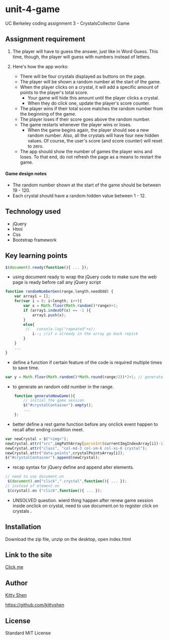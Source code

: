 # unit-4-game
UC Berkeley coding assignment 3 - CrystalsCollector Game

## Assignment requirement
1. The player will have to guess the answer, just like in Word Guess. This time, though, the player will guess with numbers instead of letters. 

2. Here's how the app works:
   * There will be four crystals displayed as buttons on the page.
   * The player will be shown a random number at the start of the game.
   * When the player clicks on a crystal, it will add a specific amount of points to the player's total score. 
     * Your game will hide this amount until the player clicks a crystal.
     * When they do click one, update the player's score counter.
   * The player wins if their total score matches the random number from the beginning of the game.
   * The player loses if their score goes above the random number.
   * The game restarts whenever the player wins or loses.
     * When the game begins again, the player should see a new random number. Also, all the crystals will have four new hidden values. Of course, the user's score (and score counter) will reset to zero.
   * The app should show the number of games the player wins and loses. To that end, do not refresh the page as a means to restart the game.

#### Game design notes
* The random number shown at the start of the game should be between 19 - 120.
* Each crystal should have a random hidden value between 1 - 12.

## Technology used
* jQuery
* Html
* Css
* Bootstrap framework

## Key learning points
```javascript
$(document).ready(function(){ ... });
```  
* using document ready to wrap the jQuery code to make sure the web page is ready before call any jQuery script

```javascript
function randomNumberGen(range,length,needOdd) {
    var array1 = [];
    for(var i = 0; i<length; i++){
        var x = Math.floor(Math.random()*range)+1;
        if (array1.indexOf(x) == -1 ){
            array1.push(x);
        }
        else{
         //   console.log("repeated"+x);
            i--; //if x already in the array go back repick
        }
    }  
    ...
}  
```
* define a function if certain feature of the code is required multiple times to save time. 

```javascript
var y = Math.floor(Math.random()*Math.round(range/2))*2+1; // generate a random odd number 
```
* to generate an random odd number in the range.

```javascript
    function generateNewGame(){
        // initial the game session
        $("#crystalContainer").empty();
        ...
    };
```
* better define a rest game function before any onclick event happen to recall after ending condition meet.

```javascript
var newCrystal = $("<img>");
newCrystal.attr("src",imgPathArray[parseInt(currentImgIndexArray[i])-1]);
newCrystal.attr("class", "col-md-3 col-sm-6 col-xs-6 crystal");
newCrystal.attr("data-points",crystalPointsArray[i]); 
$("#crystalContainer").append(newCrystal);
```
* recap syntax for jQuery define and append alter elements.

```javascript
// need to use document.on 
 $(document).on("click",".crystal",function(){ ... });
// instead of element.on 
 $(crystal).on ("click",function(){ ... });
```
* UNSOLVED question. wierd thing happen after renew game session inside onclick on crystal, need to use document.on to register click on crystals .


## Installation
Download the zip file, unzip on the desktop, open index.html

## Link to the site
[Click me](https://kittyshen.github.io/unit-4-game/)

## Author 
[Kitty Shen ](https://github.com/kittyshen)

https://github.com/kittyshen

## License
Standard MIT License

